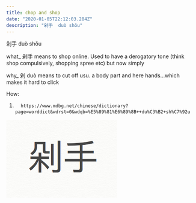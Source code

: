 ```yaml
---
title: chop and shop
date: "2020-01-05T22:12:03.284Z"
description: "剁手  duò shǒu"
---
```


剁手  duò shǒu

what_ 剁手 means to shop online. Used to have a derogatory tone (think shop compulsively, shopping spree etc) but now simply 

why_ 剁 duò means to cut off usu. a body part and here hands...which makes it hard to click

How:
1.       https://www.mdbg.net/chinese/dictionary?page=worddict&wdrst=0&wdqb=%E5%89%81%E6%89%8B++du%C3%B2+sh%C7%92u

![Chop](./1.png)
